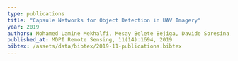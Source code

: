 ```yaml
---
type: publications
title: "Capsule Networks for Object Detection in UAV Imagery"
year: 2019
authors: Mohamed Lamine Mekhalfi, Mesay Belete Bejiga, Davide Soresina, Farid Melgani and Begüm Demir
published_at: MDPI Remote Sensing, 11(14):1694, 2019
bibtex: /assets/data/bibtex/2019-11-publications.bibtex 
---
```

